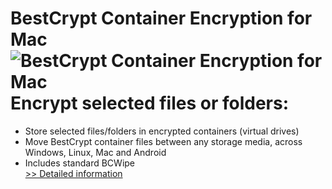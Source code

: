 # BestCrypt Container Encryption for Mac<br />![BestCrypt Container Encryption for Mac](https://mycommerce.akamaized.net/api/pimages/P300808079/BIG/300808079.PNG)<br />Encrypt selected files or folders:
- Store selected files/folders in encrypted containers (virtual drives)
- Move BestCrypt container files between any storage media, across Windows, Linux, Mac and Android
- Includes standard BCWipe<br />[>> Detailed information](https://secure.shareit.com/shareit/product.html?productid=300808079&affiliateid=200057808)